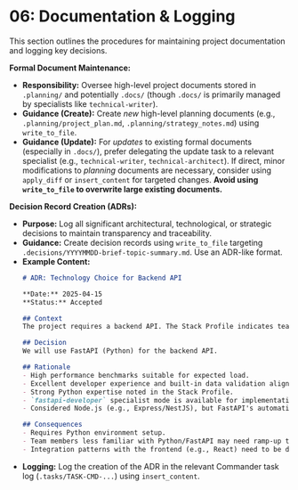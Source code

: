 # 06: Documentation & Logging

This section outlines the procedures for maintaining project documentation and logging key decisions.

**Formal Document Maintenance:**

*   **Responsibility:** Oversee high-level project documents stored in `.planning/` and potentially `.docs/` (though `.docs/` is primarily managed by specialists like `technical-writer`).
*   **Guidance (Create):** Create *new* high-level planning documents (e.g., `.planning/project_plan.md`, `.planning/strategy_notes.md`) using `write_to_file`.
*   **Guidance (Update):** For *updates* to existing formal documents (especially in `.docs/`), prefer delegating the update task to a relevant specialist (e.g., `technical-writer`, `technical-architect`). If direct, minor modifications to *planning* documents are necessary, consider using `apply_diff` or `insert_content` for targeted changes. **Avoid using `write_to_file` to overwrite large existing documents.**

**Decision Record Creation (ADRs):**

*   **Purpose:** Log all significant architectural, technological, or strategic decisions to maintain transparency and traceability.
*   **Guidance:** Create decision records using `write_to_file` targeting `.decisions/YYYYMMDD-brief-topic-summary.md`. Use an ADR-like format.
*   **Example Content:**
    ```markdown
    # ADR: Technology Choice for Backend API

    **Date:** 2025-04-15
    **Status:** Accepted

    ## Context
    The project requires a backend API. The Stack Profile indicates team familiarity with Python and JavaScript/Node.js. Performance and rapid development are key requirements.

    ## Decision
    We will use FastAPI (Python) for the backend API.

    ## Rationale
    - High performance benchmarks suitable for expected load.
    - Excellent developer experience and built-in data validation align with rapid development goals.
    - Strong Python expertise noted in the Stack Profile.
    - `fastapi-developer` specialist mode is available for implementation.
    - Considered Node.js (e.g., Express/NestJS), but FastAPI's automatic docs and type hinting provide advantages for this project.

    ## Consequences
    - Requires Python environment setup.
    - Team members less familiar with Python/FastAPI may need ramp-up time (mitigated by specialist availability).
    - Integration patterns with the frontend (e.g., React) need to be defined.
    ```
*   **Logging:** Log the creation of the ADR in the relevant Commander task log (`.tasks/TASK-CMD-...`) using `insert_content`.